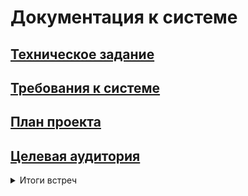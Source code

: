 # Документация к системе

## [Техническое задание](./task.md)

## [Требования к системе](./requirements.md)

## [План проекта](./plan.md)

## [Целевая аудитория](./audience.md)

<details>
    <summary>Итоги встреч</summary>

+ [08.10.2024](./reports/report_08_10_2024.md)
+ [11.10.2024](./reports/report_11_10_2024.md)
+ [15.10.2024](./reports/report_15_10_2024.md)

</details>